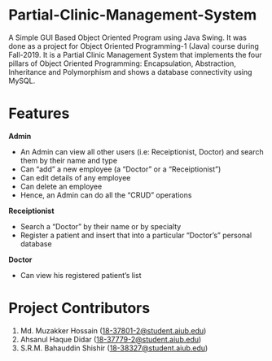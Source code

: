 # Partial-Clinic-Management-System
A Simple GUI Based Object Oriented Program using Java Swing. It was done as a project for Object Oriented Programming-1 (Java) course during Fall-2019. It is a Partial Clinic Management System that implements the four pillars of Object Oriented Programming: Encapsulation, Abstraction, Inheritance and Polymorphism and shows a database connectivity using MySQL. 

# Features

**Admin**
-	An Admin can view all other users (i.e: Receiptionist, Doctor) and search them by  their name and type
-	Can “add” a new employee (a “Doctor” or a “Receiptionist”)  
-	Can edit details of any employee
-	Can delete an employee
-	Hence, an Admin can do all the “CRUD” operations

**Receiptionist**
-	Search a “Doctor” by their name or by specialty
-	Register a patient and insert that into a particular “Doctor’s” personal database

**Doctor**
-	Can view his registered patient’s list

# Project Contributors
1. Md. Muzakker Hossain (18-37801-2@student.aiub.edu)
2. Ahsanul Haque Didar (18-37779-2@student.aiub.edu)
3. S.R.M. Bahauddin Shishir (18-38327@student.aiub.edu)
